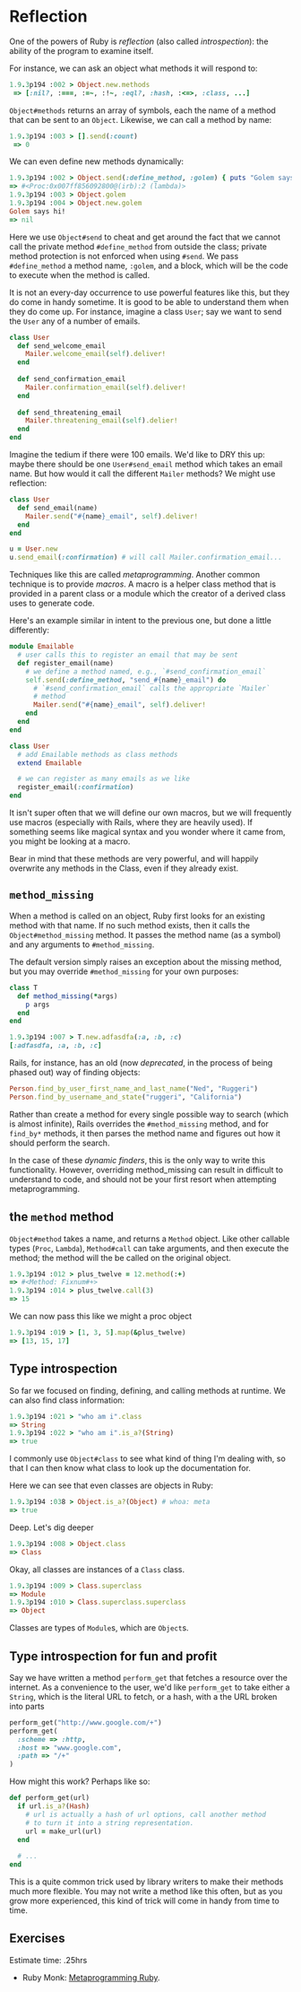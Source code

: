 # Reflection

One of the powers of Ruby is *reflection* (also called
*introspection*): the ability of the program to examine itself.

For instance, we can ask an object what methods it will respond to:

```ruby
1.9.3p194 :002 > Object.new.methods
 => [:nil?, :===, :=~, :!~, :eql?, :hash, :<=>, :class, ...]
```

`Object#methods` returns an array of symbols, each the name of a
method that can be sent to an `Object`. Likewise, we can call a method
by name:

```ruby
1.9.3p194 :003 > [].send(:count)
 => 0
```

We can even define new methods dynamically:

```ruby
1.9.3p194 :002 > Object.send(:define_method, :golem) { puts "Golem says hi!" }
=> #<Proc:0x007ff856092800@(irb):2 (lambda)>
1.9.3p194 :003 > Object.golem
1.9.3p194 :004 > Object.new.golem
Golem says hi!
=> nil
```

Here we use `Object#send` to cheat and get around the fact that we
cannot call the private method `#define_method` from outside the
class; private method protection is not enforced when using
`#send`. We pass `#define_method` a method name, `:golem`, and a
block, which will be the code to execute when the method is called.

It is not an every-day occurrence to use powerful features like this,
but they do come in handy sometime. It is good to be able to
understand them when they do come up. For instance, imagine a class
`User`; say we want to send the `User` any of a number of emails.

```ruby
class User
  def send_welcome_email
    Mailer.welcome_email(self).deliver!
  end
  
  def send_confirmation_email
    Mailer.confirmation_email(self).deliver!
  end
  
  def send_threatening_email
    Mailer.threatening_email(self).delier!
  end
end
```

Imagine the tedium if there were 100 emails. We'd like to DRY this up:
maybe there should be one `User#send_email` method which takes an
email name. But how would it call the different `Mailer` methods? We
might use reflection:

```ruby
class User
  def send_email(name)
    Mailer.send("#{name}_email", self).deliver!
  end
end

u = User.new
u.send_email(:confirmation) # will call Mailer.confirmation_email...
```

Techniques like this are called *metaprogramming*. Another common
technique is to provide *macros*. A macro is a helper class method
that is provided in a parent class or a module which the creator of a
derived class uses to generate code.

Here's an example similar in intent to the previous one, but done a
little differently:

```ruby
module Emailable
  # user calls this to register an email that may be sent
  def register_email(name)
    # we define a method named, e.g., `#send_confirmation_email`
    self.send(:define_method, "send_#{name}_email") do
      # `#send_confirmation_email` calls the appropriate `Mailer`
      # method
      Mailer.send("#{name}_email", self).deliver!
    end
  end
end

class User
  # add Emailable methods as class methods
  extend Emailable

  # we can register as many emails as we like
  register_email(:confirmation)
end
```

It isn't super often that we will define our own macros, but we will
frequently use macros (especially with Rails, where they are heavily
used). If something seems like magical syntax and you wonder where it
came from, you might be looking at a macro.

Bear in mind that these methods are very powerful, and will happily 
overwrite any methods in the Class, even if they already exist.

## `method_missing`
When a method is called on an object, Ruby first looks for an existing
method with that name. If no such method exists, then it calls the
`Object#method_missing` method. It passes the method name (as a
symbol) and any arguments to `#method_missing`.

The default version simply raises an exception about the missing
method, but you may override `#method_missing` for your own purposes:

```ruby
class T
  def method_missing(*args)
    p args
  end
end
```

```ruby
1.9.3p194 :007 > T.new.adfasdfa(:a, :b, :c)
[:adfasdfa, :a, :b, :c]
```

Rails, for instance, has an old (now *deprecated*, in the process of
being phased out) way of finding objects:

```ruby
Person.find_by_user_first_name_and_last_name("Ned", "Ruggeri")
Person.find_by_username_and_state("ruggeri", "California")
```

Rather than create a method for every single possible way to search
(which is almost infinite), Rails overrides the `#method_missing`
method, and for `find_by*` methods, it then parses the method name and
figures out how it should perform the search.

In the case of these *dynamic finders*, this is the only way to write
this functionality. However, overriding method_missing can result in
difficult to understand to code, and should not be your first resort
when attempting metaprogramming.

## the `method` method
`Object#method` takes a name, and returns a `Method` object. Like
other callable types (`Proc`, `Lambda`), `Method#call` can take
arguments, and then execute the method; the method will the be called
on the original object.

```ruby
1.9.3p194 :012 > plus_twelve = 12.method(:+)
=> #<Method: Fixnum#+>
1.9.3p194 :014 > plus_twelve.call(3)
=> 15
```

We can now pass this like we might a proc object

```ruby
1.9.3p194 :019 > [1, 3, 5].map(&plus_twelve)
=> [13, 15, 17]
```

## Type introspection
So far we focused on finding, defining, and calling methods at
runtime. We can also find class information:

```ruby
1.9.3p194 :021 > "who am i".class
=> String
1.9.3p194 :022 > "who am i".is_a?(String)
=> true
```

I commonly use `Object#class` to see what kind of thing I'm dealing
with, so that I can then know what class to look up the documentation
for.

Here we can see that even classes are objects in Ruby:

```ruby
1.9.3p194 :038 > Object.is_a?(Object) # whoa: meta
=> true
```

Deep. Let's dig deeper

```ruby
1.9.3p194 :008 > Object.class
=> Class
```

Okay, all classes are instances of a `Class` class.

```ruby
1.9.3p194 :009 > Class.superclass
=> Module
1.9.3p194 :010 > Class.superclass.superclass
=> Object
```

Classes are types of `Module`s, which are `Object`s.

## Type introspection for fun and profit
Say we have written a method `perform_get` that fetches a resource
over the internet. As a convenience to the user, we'd like
`perform_get` to take either a `String`, which is the literal URL to
fetch, or a hash, with a the URL broken into parts

```ruby
perform_get("http://www.google.com/+")
perform_get(
  :scheme => :http,
  :host => "www.google.com",
  :path => "/+"
)
```

How might this work? Perhaps like so:

```ruby
def perform_get(url)
  if url.is_a?(Hash)
    # url is actually a hash of url options, call another method
    # to turn it into a string representation.
    url = make_url(url)
  end
  
  # ...
end
```

This is a quite common trick used by library writers to make their
methods much more flexible. You may not write a method like this
often, but as you grow more experienced, this kind of trick will come
in handy from time to time.


## Exercises
Estimate time: .25hrs

* Ruby Monk: [Metaprogramming Ruby](http://rubymonk.com/learning/books/2).
